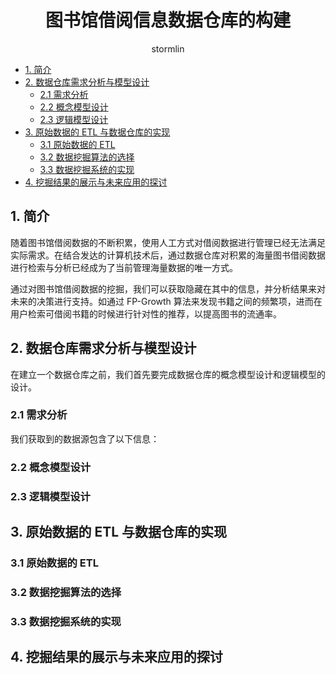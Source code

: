 <h1 style="text-align: center">图书馆借阅信息数据仓库的构建</h1>
<p style="text-align: center">stormlin</p>

<!-- TOC -->

- [1. 简介](#1-简介)
- [2. 数据仓库需求分析与模型设计](#2-数据仓库需求分析与模型设计)
    - [2.1 需求分析](#21-需求分析)
    - [2.2 概念模型设计](#22-概念模型设计)
    - [2.3 逻辑模型设计](#23-逻辑模型设计)
- [3. 原始数据的 ETL 与数据仓库的实现](#3-原始数据的-etl-与数据仓库的实现)
    - [3.1 原始数据的 ETL](#31-原始数据的-etl)
    - [3.2 数据挖掘算法的选择](#32-数据挖掘算法的选择)
    - [3.3 数据挖掘系统的实现](#33-数据挖掘系统的实现)
- [4. 挖掘结果的展示与未来应用的探讨](#4-挖掘结果的展示与未来应用的探讨)

<!-- /TOC -->

## 1. 简介

随着图书馆借阅数据的不断积累，使用人工方式对借阅数据进行管理已经无法满足实际需求。在结合发达的计算机技术后，通过数据仓库对积累的海量图书借阅数据进行检索与分析已经成为了当前管理海量数据的唯一方式。

通过对图书馆借阅数据的挖掘，我们可以获取隐藏在其中的信息，并分析结果来对未来的决策进行支持。如通过 FP-Growth 算法来发现书籍之间的频繁项，进而在用户检索可借阅书籍的时候进行针对性的推荐，以提高图书的流通率。

## 2. 数据仓库需求分析与模型设计

在建立一个数据仓库之前，我们首先要完成数据仓库的概念模型设计和逻辑模型的设计。

### 2.1 需求分析

我们获取到的数据源包含了以下信息：

### 2.2 概念模型设计

### 2.3 逻辑模型设计

## 3. 原始数据的 ETL 与数据仓库的实现

### 3.1 原始数据的 ETL

### 3.2 数据挖掘算法的选择

### 3.3 数据挖掘系统的实现

## 4. 挖掘结果的展示与未来应用的探讨
